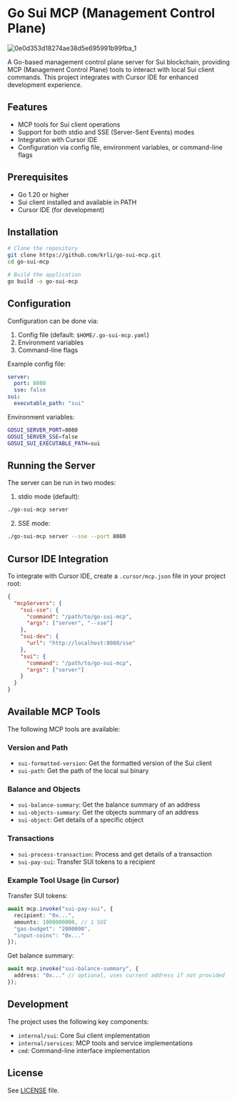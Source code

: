 # Go Sui MCP (Management Control Plane)
![0e0d353d18274ae38d5e695991b99fba_1](https://github.com/user-attachments/assets/faf47f7f-2cef-46a1-90b5-5d8423f8a8f2)


A Go-based management control plane server for Sui blockchain, providing MCP (Management Control Plane) tools to interact with local Sui client commands. This project integrates with Cursor IDE for enhanced development experience.

## Features

- MCP tools for Sui client operations
- Support for both stdio and SSE (Server-Sent Events) modes
- Integration with Cursor IDE
- Configuration via config file, environment variables, or command-line flags

## Prerequisites

- Go 1.20 or higher
- Sui client installed and available in PATH
- Cursor IDE (for development)

## Installation

```bash
# Clone the repository
git clone https://github.com/krli/go-sui-mcp.git
cd go-sui-mcp

# Build the application
go build -o go-sui-mcp
```

## Configuration

Configuration can be done via:

1. Config file (default: `$HOME/.go-sui-mcp.yaml`)
2. Environment variables
3. Command-line flags

Example config file:

```yaml
server:
  port: 8080
  sse: false
sui:
  executable_path: "sui"
```

Environment variables:

```bash
GOSUI_SERVER_PORT=8080
GOSUI_SERVER_SSE=false
GOSUI_SUI_EXECUTABLE_PATH=sui
```

## Running the Server

The server can be run in two modes:

1. stdio mode (default):
```bash
./go-sui-mcp server
```

2. SSE mode:
```bash
./go-sui-mcp server --sse --port 8080
```

## Cursor IDE Integration

To integrate with Cursor IDE, create a `.cursor/mcp.json` file in your project root:

```json
{
  "mcpServers": {
    "sui-sse": {
      "command": "/path/to/go-sui-mcp",
      "args": ["server", "--sse"]
    },
    "sui-dev": {
      "url": "http://localhost:8080/sse"
    },
    "sui": {
      "command": "/path/to/go-sui-mcp",
      "args": ["server"]
    }
  }
}
```

## Available MCP Tools

The following MCP tools are available:

### Version and Path
- `sui-formatted-version`: Get the formatted version of the Sui client
- `sui-path`: Get the path of the local sui binary

### Balance and Objects
- `sui-balance-summary`: Get the balance summary of an address
- `sui-objects-summary`: Get the objects summary of an address
- `sui-object`: Get details of a specific object

### Transactions
- `sui-process-transaction`: Process and get details of a transaction
- `sui-pay-sui`: Transfer SUI tokens to a recipient

### Example Tool Usage (in Cursor)

Transfer SUI tokens:
```typescript
await mcp.invoke("sui-pay-sui", {
  recipient: "0x...",
  amounts: 1000000000, // 1 SUI
  "gas-budget": "2000000",
  "input-coins": "0x..."
});
```

Get balance summary:
```typescript
await mcp.invoke("sui-balance-summary", {
  address: "0x..." // optional, uses current address if not provided
});
```

## Development

The project uses the following key components:

- `internal/sui`: Core Sui client implementation
- `internal/services`: MCP tools and service implementations
- `cmd`: Command-line interface implementation

## License

See [LICENSE](LICENSE) file.
